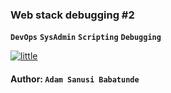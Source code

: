 ### Web stack debugging #2
**`DevOps`** **`SysAdmin`** **`Scripting`** **`Debugging`**

<a href=#>
    <img src="https://s3.amazonaws.com/intranet-projects-files/holbertonschool-sysadmin_devops/287/99littlebugsinthecode-holberton.jpg" alt="little"></a>

#### Author: **`Adam Sanusi Babatunde`**
